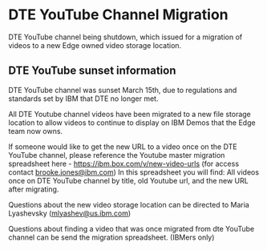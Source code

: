 # DTE YouTube Channel Migration

DTE YouTube channel being shutdown, which issued for a migration of videos to a new Edge owned video storage location.

## DTE YouTube sunset information

DTE YouTube channel was sunset March 15th, due to regulations and standards set by IBM that DTE no longer met. 

All DTE Youtube channel videos have been migrated to a new file storage location to allow videos to continue to display on IBM Demos that the Edge team now owns. 

If someone would like to get the new URL to a video once on the DTE YouTube channel, please reference the Youtube master migration spreadsheet here - https://ibm.box.com/v/new-video-urls (for access contact brooke.jones@ibm.com)
In this spreadsheet you will find: All videos once on DTE YouTube channel by title, old Youtube url, and the new URL after migrating. 

Questions about the new video storage location can be directed to Maria Lyashevsky (mlyashev@us.ibm.com)

Questions about finding a video that was once migrated from dte YouTube channel can be send the migration spreadsheet. (IBMers only)
